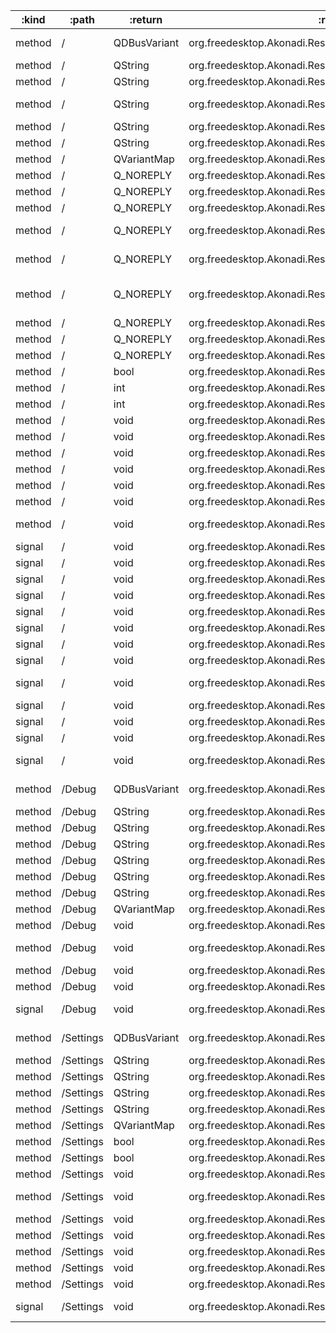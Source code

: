 :kind  | :path     | :return      | :root                                                    | :sig                                                                                                                                         
------ | --------- | ------------ | -------------------------------------------------------- | ---------------------------------------------------------------------------------------------------------------------------------------------
method | /         | QDBusVariant | org.freedesktop.Akonadi.Resource.akonadi_ical_resource_0 | org.freedesktop.DBus.Properties.Get(QString interface_name, QString property_name)                                                           
method | /         | QString      | org.freedesktop.Akonadi.Resource.akonadi_ical_resource_0 | org.freedesktop.Akonadi.Agent.Status.statusMessage()                                                                                         
method | /         | QString      | org.freedesktop.Akonadi.Resource.akonadi_ical_resource_0 | org.freedesktop.Akonadi.Resource.name()                                                                                                      
method | /         | QString      | org.freedesktop.Akonadi.Resource.akonadi_ical_resource_0 | org.freedesktop.Akonadi.Resource.requestItemDelivery({D-Bus type "ax"} uids, {D-Bus type "aay"} parts)                                       
method | /         | QString      | org.freedesktop.Akonadi.Resource.akonadi_ical_resource_0 | org.freedesktop.DBus.Introspectable.Introspect()                                                                                             
method | /         | QString      | org.freedesktop.Akonadi.Resource.akonadi_ical_resource_0 | org.freedesktop.DBus.Peer.GetMachineId()                                                                                                     
method | /         | QVariantMap  | org.freedesktop.Akonadi.Resource.akonadi_ical_resource_0 | org.freedesktop.DBus.Properties.GetAll(QString interface_name)                                                                               
method | /         | Q_NOREPLY    | org.freedesktop.Akonadi.Resource.akonadi_ical_resource_0 | void org.freedesktop.Akonadi.Agent.Control.configure(qlonglong windowId)                                                                     
method | /         | Q_NOREPLY    | org.freedesktop.Akonadi.Resource.akonadi_ical_resource_0 | void org.freedesktop.Akonadi.Agent.Status.setOnline(bool state)                                                                              
method | /         | Q_NOREPLY    | org.freedesktop.Akonadi.Resource.akonadi_ical_resource_0 | void org.freedesktop.Akonadi.Resource.synchronize()                                                                                          
method | /         | Q_NOREPLY    | org.freedesktop.Akonadi.Resource.akonadi_ical_resource_0 | void org.freedesktop.Akonadi.Resource.synchronizeCollection(qlonglong collectionId)                                                          
method | /         | Q_NOREPLY    | org.freedesktop.Akonadi.Resource.akonadi_ical_resource_0 | void org.freedesktop.Akonadi.Resource.synchronizeCollection(qlonglong collectionId, bool recursive)                                          
method | /         | Q_NOREPLY    | org.freedesktop.Akonadi.Resource.akonadi_ical_resource_0 | void org.freedesktop.Akonadi.Resource.synchronizeCollectionAttributes(qlonglong collectionId)                                                
method | /         | Q_NOREPLY    | org.freedesktop.Akonadi.Resource.akonadi_ical_resource_0 | void org.freedesktop.Akonadi.Resource.synchronizeCollectionTree()                                                                            
method | /         | Q_NOREPLY    | org.freedesktop.Akonadi.Resource.akonadi_ical_resource_0 | void org.freedesktop.Akonadi.Resource.synchronizeRelations()                                                                                 
method | /         | Q_NOREPLY    | org.freedesktop.Akonadi.Resource.akonadi_ical_resource_0 | void org.freedesktop.Akonadi.Resource.synchronizeTags()                                                                                      
method | /         | bool         | org.freedesktop.Akonadi.Resource.akonadi_ical_resource_0 | org.freedesktop.Akonadi.Agent.Status.isOnline()                                                                                              
method | /         | int          | org.freedesktop.Akonadi.Resource.akonadi_ical_resource_0 | org.freedesktop.Akonadi.Agent.Status.progress()                                                                                              
method | /         | int          | org.freedesktop.Akonadi.Resource.akonadi_ical_resource_0 | org.freedesktop.Akonadi.Agent.Status.status()                                                                                                
method | /         | void         | org.freedesktop.Akonadi.Resource.akonadi_ical_resource_0 | org.freedesktop.Akonadi.Agent.Control.abort()                                                                                                
method | /         | void         | org.freedesktop.Akonadi.Resource.akonadi_ical_resource_0 | org.freedesktop.Akonadi.Agent.Control.cleanup()                                                                                              
method | /         | void         | org.freedesktop.Akonadi.Resource.akonadi_ical_resource_0 | org.freedesktop.Akonadi.Agent.Control.quit()                                                                                                 
method | /         | void         | org.freedesktop.Akonadi.Resource.akonadi_ical_resource_0 | org.freedesktop.Akonadi.Agent.Control.reconfigure()                                                                                          
method | /         | void         | org.freedesktop.Akonadi.Resource.akonadi_ical_resource_0 | org.freedesktop.Akonadi.Resource.setName(QString name)                                                                                       
method | /         | void         | org.freedesktop.Akonadi.Resource.akonadi_ical_resource_0 | org.freedesktop.DBus.Peer.Ping()                                                                                                             
method | /         | void         | org.freedesktop.Akonadi.Resource.akonadi_ical_resource_0 | org.freedesktop.DBus.Properties.Set(QString interface_name, QString property_name, QDBusVariant value)                                       
signal | /         | void         | org.freedesktop.Akonadi.Resource.akonadi_ical_resource_0 | org.freedesktop.Akonadi.Agent.Control.configurationDialogAccepted()                                                                          
signal | /         | void         | org.freedesktop.Akonadi.Resource.akonadi_ical_resource_0 | org.freedesktop.Akonadi.Agent.Control.configurationDialogRejected()                                                                          
signal | /         | void         | org.freedesktop.Akonadi.Resource.akonadi_ical_resource_0 | org.freedesktop.Akonadi.Agent.Status.advancedStatus(QVariantMap status)                                                                      
signal | /         | void         | org.freedesktop.Akonadi.Resource.akonadi_ical_resource_0 | org.freedesktop.Akonadi.Agent.Status.error(QString message)                                                                                  
signal | /         | void         | org.freedesktop.Akonadi.Resource.akonadi_ical_resource_0 | org.freedesktop.Akonadi.Agent.Status.onlineChanged(bool state)                                                                               
signal | /         | void         | org.freedesktop.Akonadi.Resource.akonadi_ical_resource_0 | org.freedesktop.Akonadi.Agent.Status.percent(int percent)                                                                                    
signal | /         | void         | org.freedesktop.Akonadi.Resource.akonadi_ical_resource_0 | org.freedesktop.Akonadi.Agent.Status.status(int status, QString message)                                                                     
signal | /         | void         | org.freedesktop.Akonadi.Resource.akonadi_ical_resource_0 | org.freedesktop.Akonadi.Agent.Status.warning(QString message)                                                                                
signal | /         | void         | org.freedesktop.Akonadi.Resource.akonadi_ical_resource_0 | org.freedesktop.Akonadi.Resource.attributesSynchronized(qlonglong collectionId)                                                              
signal | /         | void         | org.freedesktop.Akonadi.Resource.akonadi_ical_resource_0 | org.freedesktop.Akonadi.Resource.collectionTreeSynchronized()                                                                                
signal | /         | void         | org.freedesktop.Akonadi.Resource.akonadi_ical_resource_0 | org.freedesktop.Akonadi.Resource.nameChanged(QString name)                                                                                   
signal | /         | void         | org.freedesktop.Akonadi.Resource.akonadi_ical_resource_0 | org.freedesktop.Akonadi.Resource.synchronized()                                                                                              
signal | /         | void         | org.freedesktop.Akonadi.Resource.akonadi_ical_resource_0 | org.freedesktop.DBus.Properties.PropertiesChanged(QString interface_name, QVariantMap changed_properties, QStringList invalidated_properties)
method | /Debug    | QDBusVariant | org.freedesktop.Akonadi.Resource.akonadi_ical_resource_0 | org.freedesktop.DBus.Properties.Get(QString interface_name, QString property_name)                                                           
method | /Debug    | QString      | org.freedesktop.Akonadi.Resource.akonadi_ical_resource_0 | org.freedesktop.DBus.Introspectable.Introspect()                                                                                             
method | /Debug    | QString      | org.freedesktop.Akonadi.Resource.akonadi_ical_resource_0 | org.freedesktop.DBus.Peer.GetMachineId()                                                                                                     
method | /Debug    | QString      | org.freedesktop.Akonadi.Resource.akonadi_ical_resource_0 | org.kde.dfaure.dumpMemoryInfoToString()                                                                                                      
method | /Debug    | QString      | org.freedesktop.Akonadi.Resource.akonadi_ical_resource_0 | org.kde.dfaure.dumpMemoryInfoToString()                                                                                                      
method | /Debug    | QString      | org.freedesktop.Akonadi.Resource.akonadi_ical_resource_0 | org.kde.dfaure.dumpNotificationListToString()                                                                                                
method | /Debug    | QString      | org.freedesktop.Akonadi.Resource.akonadi_ical_resource_0 | org.kde.dfaure.dumpNotificationListToString()                                                                                                
method | /Debug    | QVariantMap  | org.freedesktop.Akonadi.Resource.akonadi_ical_resource_0 | org.freedesktop.DBus.Properties.GetAll(QString interface_name)                                                                               
method | /Debug    | void         | org.freedesktop.Akonadi.Resource.akonadi_ical_resource_0 | org.freedesktop.DBus.Peer.Ping()                                                                                                             
method | /Debug    | void         | org.freedesktop.Akonadi.Resource.akonadi_ical_resource_0 | org.freedesktop.DBus.Properties.Set(QString interface_name, QString property_name, QDBusVariant value)                                       
method | /Debug    | void         | org.freedesktop.Akonadi.Resource.akonadi_ical_resource_0 | org.kde.dfaure.dumpMemoryInfo()                                                                                                              
method | /Debug    | void         | org.freedesktop.Akonadi.Resource.akonadi_ical_resource_0 | org.kde.dfaure.dumpMemoryInfo()                                                                                                              
signal | /Debug    | void         | org.freedesktop.Akonadi.Resource.akonadi_ical_resource_0 | org.freedesktop.DBus.Properties.PropertiesChanged(QString interface_name, QVariantMap changed_properties, QStringList invalidated_properties)
method | /Settings | QDBusVariant | org.freedesktop.Akonadi.Resource.akonadi_ical_resource_0 | org.freedesktop.DBus.Properties.Get(QString interface_name, QString property_name)                                                           
method | /Settings | QString      | org.freedesktop.Akonadi.Resource.akonadi_ical_resource_0 | org.freedesktop.DBus.Introspectable.Introspect()                                                                                             
method | /Settings | QString      | org.freedesktop.Akonadi.Resource.akonadi_ical_resource_0 | org.freedesktop.DBus.Peer.GetMachineId()                                                                                                     
method | /Settings | QString      | org.freedesktop.Akonadi.Resource.akonadi_ical_resource_0 | org.kde.Akonadi.ICal.Settings.displayName()                                                                                                  
method | /Settings | QString      | org.freedesktop.Akonadi.Resource.akonadi_ical_resource_0 | org.kde.Akonadi.ICal.Settings.path()                                                                                                         
method | /Settings | QVariantMap  | org.freedesktop.Akonadi.Resource.akonadi_ical_resource_0 | org.freedesktop.DBus.Properties.GetAll(QString interface_name)                                                                               
method | /Settings | bool         | org.freedesktop.Akonadi.Resource.akonadi_ical_resource_0 | org.kde.Akonadi.ICal.Settings.monitorFile()                                                                                                  
method | /Settings | bool         | org.freedesktop.Akonadi.Resource.akonadi_ical_resource_0 | org.kde.Akonadi.ICal.Settings.readOnly()                                                                                                     
method | /Settings | void         | org.freedesktop.Akonadi.Resource.akonadi_ical_resource_0 | org.freedesktop.DBus.Peer.Ping()                                                                                                             
method | /Settings | void         | org.freedesktop.Akonadi.Resource.akonadi_ical_resource_0 | org.freedesktop.DBus.Properties.Set(QString interface_name, QString property_name, QDBusVariant value)                                       
method | /Settings | void         | org.freedesktop.Akonadi.Resource.akonadi_ical_resource_0 | org.kde.Akonadi.ICal.Settings.save()                                                                                                         
method | /Settings | void         | org.freedesktop.Akonadi.Resource.akonadi_ical_resource_0 | org.kde.Akonadi.ICal.Settings.setDisplayName(QString)                                                                                        
method | /Settings | void         | org.freedesktop.Akonadi.Resource.akonadi_ical_resource_0 | org.kde.Akonadi.ICal.Settings.setMonitorFile(bool)                                                                                           
method | /Settings | void         | org.freedesktop.Akonadi.Resource.akonadi_ical_resource_0 | org.kde.Akonadi.ICal.Settings.setPath(QString)                                                                                               
method | /Settings | void         | org.freedesktop.Akonadi.Resource.akonadi_ical_resource_0 | org.kde.Akonadi.ICal.Settings.setReadOnly(bool)                                                                                              
signal | /Settings | void         | org.freedesktop.Akonadi.Resource.akonadi_ical_resource_0 | org.freedesktop.DBus.Properties.PropertiesChanged(QString interface_name, QVariantMap changed_properties, QStringList invalidated_properties)
